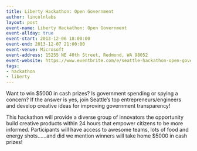 ```yaml
---
title: Liberty Hackathon: Open Government
author: lincolnlabs
layout: post
event-name: Liberty Hackathon: Open Government
event-allday: true  
event-start: 2013-12-06 18:00:00  
event-end: 2013-12-07 21:00:00  
event-venue: Microsoft
event-address: 15255 NE 40th Street, Redmond, WA 98052
event-website: https://www.eventbrite.com/e/seattle-hackathon-open-government-tickets-8315322353
tags:
- hackathon
- liberty
---  
```


Want to win $5000 in cash prizes? Is government spending or spying a concern? If the answer is yes, join Seattle’s top entrepreneurs/engineers and develop creative ideas for improving government transparency!
  
This hackathon will provide a diverse group of innovators the opportunity build creative products within 24 hours that empower citizens to be more informed. Participants will have access to awesome teams, lots of food and energy shots......and did we mention winners will take home $5000 in cash prizes!

